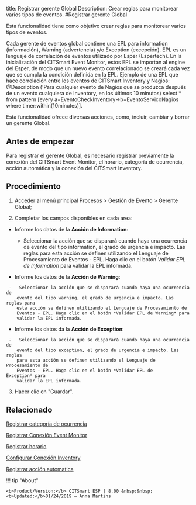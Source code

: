 title: Registrar gerente Global
Description: Crear reglas para monitorear varios tipos de eventos.
#Registrar gerente Global

Esta funcionalidad tiene como objetivo crear reglas para monitorear varios tipos
de eventos.

Cada gerente de eventos global contiene una EPL para information (información),
Warning (advertencia) y/o Exception (excepción). EPL es un lenguaje de
correlación de eventos utilizado por Esper (Espertech). En la inicialización del
CITSmart Event Monitor, estos EPL se importan al engine del Esper, de modo que
un nuevo evento correlacionado se creará cada vez que se cumpla la condición
definida en la EPL. Ejemplo de una EPL que hace correlación entre los eventos de
CITSmart Inventory y Nagios: \@Description ('Para cualquier evento de Nagios que
se produzca después de un evento cualquiera de Inventory, en los últimos 10
minutos) select \* from pattern [every
a=EventoCheckInventory-\>b=EventoServicoNagios where timer:within(10minutes)].

Esta funcionalidad ofrece diversas acciones, como, incluir, cambiar y borrar un
gerente Global.

Antes de empezar
--------------------

Para registrar el gerente Global, es necesario registrar previamente la conexión
del CITSmart Event Monitor, el horario, categoría de ocurrencia, acción
automática y la conexión del CITSmart Inventory.

Procedimiento
-----------------

1.  Acceder al menú principal Procesos \> Gestión de Evento \> Gerente Global;

2.  Completar los campos disponibles en cada area:

   -  Informe los datos de la **Acción de Information**:

       -  Seleccionar la acción que se disparará cuando haya una ocurrencia de
          evento del tipo information, el grado de urgencia e impacto. Las reglas
          para esta acción se definen utilizando el Lenguaje de Procesamiento de
          Eventos - EPL. Haga clic en el botón *Validar EPL de Information* para
          validar la EPL informada.

  -   Informe los datos de la **Acción de Warning**:  

     -   Seleccionar la acción que se disparará cuando haya una ocurrencia de
        evento del tipo warning, el grado de urgencia e impacto. Las reglas para
        esta acción se definen utilizando el Lenguaje de Procesamiento de
        Eventos - EPL. Haga clic en el botón *Validar EPL de Warning* para
        validar la EPL informada.

  -   Informe los datos da la **Acción de Exception**:

     -   Seleccionar la acción que se disparará cuando haya una ocurrencia de
        evento del tipo exception, el grado de urgencia e impacto. Las reglas
        para esta acción se definen utilizando el Lenguaje de Procesamiento de
        Eventos - EPL. Haga clic en el botón *Validar EPL de Exception* para
        validar la EPL informada.  

3.  Hacer clic en "Guardar".


Relacionado
-----------

[Registrar categoría de ocurrencia](/es-es/citsmart-esp-8/processes/event/configuration/register-occurence-category.html)

[Registrar Conexión Event Monitor](/es-es/citsmart-esp-8/processes/event/configuration/register-event-monitor-connection.html)

[Registrar horario](/es-es/citsmart-esp-8/processes/event/configuration/register-time.html)

[Configurar Conexión Inventory](/es-es/citsmart-esp-8/processes/event/configuration/set-inventory-connection.html)

[Registrar acción automatica](/es-es/citsmart-esp-8/additional-features/automation-of-operation/configuration/register-automatic-action.html)


!!! tip "About"

    <b>Product/Version:</b> CITSmart ESP | 8.00 &nbsp;&nbsp;
    <b>Updated:</b>01/24/2019 – Anna Martins
 
